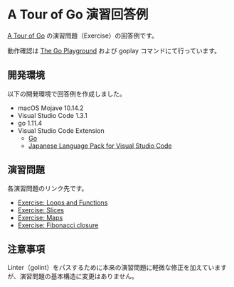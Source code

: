 # A Tour of Go 演習回答例

[A Tour of Go](https://go-tour-jp.appspot.com/list) の演習問題（Exercise）の回答例です。

動作確認は [The Go Playground](https://play.golang.org/) および goplay コマンドにて行っています。

## 開発環境

以下の開発環境で回答例を作成しました。

* macOS Mojave 10.14.2
* Visual Studio Code 1.3.1
* go 1.11.4
* Visual Studio Code Extension
  * [Go](https://marketplace.visualstudio.com/items?itemName=ms-vscode.Go)
  * [Japanese Language Pack for Visual Studio Code](https://marketplace.visualstudio.com/items?itemName=MS-CEINTL.vscode-language-pack-ja)

## 演習問題

各演習問題のリンク先です。

* [Exercise: Loops and Functions](https://go-tour-jp.appspot.com/flowcontrol/8)
* [Exercise: Slices](https://go-tour-jp.appspot.com/moretypes/18)
* [Exercise: Maps](https://go-tour-jp.appspot.com/moretypes/23)
* [Exercise: Fibonacci closure](https://go-tour-jp.appspot.com/moretypes/26)

## 注意事項

Linter（golint）をパスするために本来の演習問題に軽微な修正を加えていますが、演習問題の基本構造に変更はありません。
